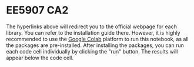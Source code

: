 # EE5907 CA2
The hyperlinks above will redirect you to the official webpage for each library. You can refer to the installation guide there. However, it is highly recommended to use the [Google Colab](https://colab.research.google.com/) platform to run this notebook, as all the packages are pre-installed.
After installing the packages, you can run each code cell individually by clicking the "run" button. The results will appear below the code cell.
